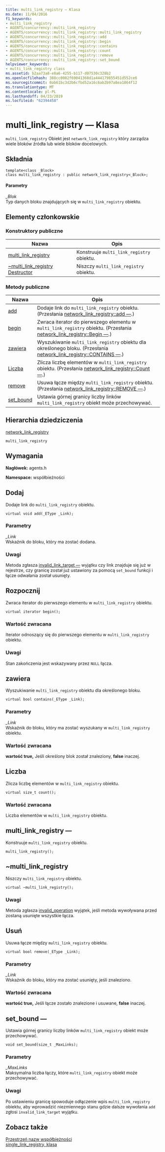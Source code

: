 ```yaml
---
title: multi_link_registry — Klasa
ms.date: 11/04/2016
f1_keywords:
- multi_link_registry
- AGENTS/concurrency::multi_link_registry
- AGENTS/concurrency::multi_link_registry::multi_link_registry
- AGENTS/concurrency::multi_link_registry::add
- AGENTS/concurrency::multi_link_registry::begin
- AGENTS/concurrency::multi_link_registry::contains
- AGENTS/concurrency::multi_link_registry::count
- AGENTS/concurrency::multi_link_registry::remove
- AGENTS/concurrency::multi_link_registry::set_bound
helpviewer_keywords:
- multi_link_registry class
ms.assetid: b2aa73a8-e8a6-4255-b117-d07530c328b2
ms.openlocfilehash: 388cc0082f69041368d1a444179855451d552ce6
ms.sourcegitcommit: 0ab61bc3d2b6cfbd52a16c6ab2b97a8ea1864f12
ms.translationtype: MT
ms.contentlocale: pl-PL
ms.lasthandoff: 04/23/2019
ms.locfileid: "62394458"
---
```

# <a name="multilinkregistry-class"></a>multi_link_registry — Klasa

`multi_link_registry` Obiekt jest `network_link_registry` który zarządza wiele bloków źródła lub wiele bloków docelowych.

## <a name="syntax"></a>Składnia

```
template<class _Block>
class multi_link_registry : public network_link_registry<_Block>;
```

#### <a name="parameters"></a>Parametry

*_Blok*<br/>
Typ danych bloku znajdujących się w `multi_link_registry` obiektu.

## <a name="members"></a>Elementy członkowskie

### <a name="public-constructors"></a>Konstruktory publiczne

|Nazwa|Opis|
|----------|-----------------|
|[multi_link_registry](#ctor)|Konstruuje `multi_link_registry` obiektu.|
|[~multi_link_registry Destructor](#dtor)|Niszczy `multi_link_registry` obiektu.|

### <a name="public-methods"></a>Metody publiczne

|Nazwa|Opis|
|----------|-----------------|
|[add](#add)|Dodaje link do `multi_link_registry` obiektu. (Przesłania [network_link_registry::add —](network-link-registry-class.md#add).)|
|[begin](#begin)|Zwraca iterator do pierwszego elementu w `multi_link_registry` obiektu. (Przesłania [network_link_registry::Begin —](network-link-registry-class.md#begin).)|
|[zawiera](#contains)|Wyszukiwanie `multi_link_registry` obiektu dla określonego bloku. (Przesłania [network_link_registry::CONTAINS —](network-link-registry-class.md#contains).)|
|[Liczba](#count)|Zlicza liczbę elementów w `multi_link_registry` obiektu. (Przesłania [network_link_registry::Count —](network-link-registry-class.md#count).)|
|[remove](#remove)|Usuwa łącze między `multi_link_registry` obiektu. (Przesłania [network_link_registry::REMOVE —](network-link-registry-class.md#remove).)|
|[set_bound](#set_bound)|Ustawia górnej granicy liczby linków `multi_link_registry` obiekt może przechowywać.|

## <a name="inheritance-hierarchy"></a>Hierarchia dziedziczenia

[network_link_registry](network-link-registry-class.md)

`multi_link_registry`

## <a name="requirements"></a>Wymagania

**Nagłówek:** agents.h

**Namespace:** współbieżności

##  <a name="add"></a> Dodaj

Dodaje link do `multi_link_registry` obiektu.

```
virtual void add(_EType _Link);
```

### <a name="parameters"></a>Parametry

*_Link*<br/>
Wskaźnik do bloku, który ma zostać dodana.

### <a name="remarks"></a>Uwagi

Metoda zgłasza [invalid_link_target —](invalid-link-target-class.md) wyjątku czy link znajduje się już w rejestrze, czy granicę został już ustawiony za pomocą `set_bound` funkcji i łącze odwałania został usunięty.

##  <a name="begin"></a> Rozpocznij

Zwraca iterator do pierwszego elementu w `multi_link_registry` obiektu.

```
virtual iterator begin();
```

### <a name="return-value"></a>Wartość zwracana

Iterator odnoszący się do pierwszego elementu w `multi_link_registry` obiektu.

### <a name="remarks"></a>Uwagi

Stan zakończenia jest wskazywany przez `NULL` łącza.

##  <a name="contains"></a> zawiera

Wyszukiwanie `multi_link_registry` obiektu dla określonego bloku.

```
virtual bool contains(_EType _Link);
```

### <a name="parameters"></a>Parametry

*_Link*<br/>
Wskaźnik do bloku, który ma zostać wyszukany w `multi_link_registry` obiektu.

### <a name="return-value"></a>Wartość zwracana

**wartość true,** Jeśli określony blok został znaleziony, **false** inaczej.

##  <a name="count"></a> Liczba

Zlicza liczbę elementów w `multi_link_registry` obiektu.

```
virtual size_t count();
```

### <a name="return-value"></a>Wartość zwracana

Liczba elementów w `multi_link_registry` obiektu.

##  <a name="ctor"></a> multi_link_registry —

Konstruuje `multi_link_registry` obiektu.

```
multi_link_registry();
```

##  <a name="dtor"></a> ~multi_link_registry

Niszczy `multi_link_registry` obiektu.

```
virtual ~multi_link_registry();
```

### <a name="remarks"></a>Uwagi

Metoda zgłasza [invalid_operation](invalid-operation-class.md) wyjątek, jeśli metoda wywoływana przed zostaną usunięte wszystkie łącza.

##  <a name="remove"></a> Usuń

Usuwa łącze między `multi_link_registry` obiektu.

```
virtual bool remove(_EType _Link);
```

### <a name="parameters"></a>Parametry

*_Link*<br/>
Wskaźnik do bloku, który ma zostać usunięty, jeśli znaleziono.

### <a name="return-value"></a>Wartość zwracana

**wartość true,** Jeśli łącze zostało znalezione i usuwane, **false** inaczej.

##  <a name="set_bound"></a> set_bound —

Ustawia górnej granicy liczby linków `multi_link_registry` obiekt może przechowywać.

```
void set_bound(size_t _MaxLinks);
```

### <a name="parameters"></a>Parametry

*_MaxLinks*<br/>
Maksymalna liczba łączy, które `multi_link_registry` obiekt może przechowywać.

### <a name="remarks"></a>Uwagi

Po ustawieniu granicę spowoduje odłączenie wpis `multi_link_registry` obiektu, aby wprowadzić niezmiennego stanu gdzie dalsze wywołania `add` zgłosi `invalid_link_target` wyjątku.

## <a name="see-also"></a>Zobacz także

[Przestrzeń nazw współbieżności](concurrency-namespace.md)<br/>
[single_link_registry, klasa](single-link-registry-class.md)
